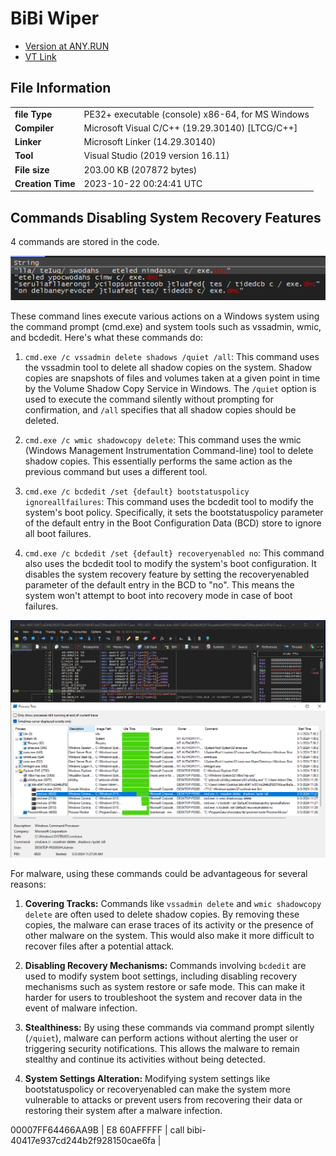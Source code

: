 # BiBi Wiper

* [Version at ANY.RUN](https://app.any.run/tasks/743f403d-7935-4cdf-8173-fa7b49f1449a)
* [VT Link](https://www.virustotal.com/gui/file/40417e937cd244b2f928150cae6fa0eff5551fdb401ea072f6ecdda67a747e17)

## File Information

|                          |                                            |
|-----------------------------------|--------------------------------------------------|
| **file Type**                     | PE32+ executable (console) x86-64, for MS Windows|
| **Compiler**                      | Microsoft Visual C/C++ (19.29.30140) [LTCG/C++]  |
| **Linker**                        | Microsoft Linker (14.29.30140)                   |
| **Tool**                          | Visual Studio (2019 version 16.11)               |
| **File size**                     | 203.00 KB (207872 bytes)                         |
| **Creation Time**                 | 2023-10-22 00:24:41 UTC                          |

## Commands Disabling System Recovery Features

4 commands are stored in the code.

![bibi-cmd](/images/bibiwiper/bibi-cmd-01.png)

These command lines execute various actions on a Windows system using the command prompt (cmd.exe) and system tools such as vssadmin, wmic, and bcdedit. Here's what these commands do:

1.  `cmd.exe /c vssadmin delete shadows /quiet /all`: This command uses the vssadmin tool to delete all shadow copies on the system. Shadow copies are snapshots of files and volumes taken at a given point in time by the Volume Shadow Copy Service in Windows. The `/quiet` option is used to execute the command silently without prompting for confirmation, and `/all` specifies that all shadow copies should be deleted.
    
2.  `cmd.exe /c wmic shadowcopy delete`: This command uses the wmic (Windows Management Instrumentation Command-line) tool to delete shadow copies. This essentially performs the same action as the previous command but uses a different tool.
    
3.  `cmd.exe /c bcdedit /set {default} bootstatuspolicy ignoreallfailures`: This command uses the bcdedit tool to modify the system's boot policy. Specifically, it sets the bootstatuspolicy parameter of the default entry in the Boot Configuration Data (BCD) store to ignore all boot failures.
    
4.  `cmd.exe /c bcdedit /set {default} recoveryenabled no`: This command also uses the bcdedit tool to modify the system's boot configuration. It disables the system recovery feature by setting the recoveryenabled parameter of the default entry in the BCD to "no". This means the system won't attempt to boot into recovery mode in case of boot failures.
    
![bibi-cmd](/images/bibiwiper/bibi-cmd-02.png)


For malware, using these commands could be advantageous for several reasons:

1.  **Covering Tracks:** Commands like `vssadmin delete` and `wmic shadowcopy delete` are often used to delete shadow copies. By removing these copies, the malware can erase traces of its activity or the presence of other malware on the system. This would also make it more difficult to recover files after a potential attack.
    
2.  **Disabling Recovery Mechanisms:** Commands involving `bcdedit` are used to modify system boot settings, including disabling recovery mechanisms such as system restore or safe mode. This can make it harder for users to troubleshoot the system and recover data in the event of malware infection.
    
3.  **Stealthiness:** By using these commands via command prompt silently (`/quiet`), malware can perform actions without alerting the user or triggering security notifications. This allows the malware to remain stealthy and continue its activities without being detected.
    
4.  **System Settings Alteration:** Modifying system settings like bootstatuspolicy or recoveryenabled can make the system more vulnerable to attacks or prevent users from recovering their data or restoring their system after a malware infection.



00007FF64466AA9B | E8 60AFFFFF              | call bibi-40417e937cd244b2f928150cae6fa |

